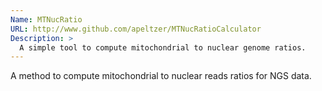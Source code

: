 ```yaml
---
Name: MTNucRatio
URL: http://www.github.com/apeltzer/MTNucRatioCalculator
Description: >
  A simple tool to compute mitochondrial to nuclear genome ratios.
---
```


A method to compute mitochondrial to nuclear reads ratios for NGS data.
